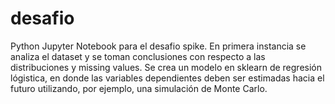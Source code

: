 # desafio
Python Jupyter Notebook para el desafio spike. En primera instancia se analiza el dataset y se toman conclusiones con respecto a las distribuciones y missing values. Se crea un modelo en sklearn de regresión lógistica, en donde las variables dependientes deben ser estimadas hacia el futuro utilizando, por ejemplo, una simulación de Monte Carlo. 
